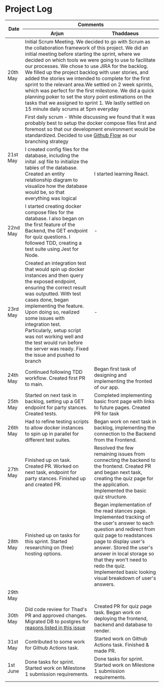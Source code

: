 # Project Log
<table class="tg"><thead>
  <tr>
    <th class="tg-0pky" rowspan="2">Date</th>
    <th class="tg-0pky" colspan="2">Comments</th>
  </tr>
  <tr>
    <th class="tg-0pky">Arjun</th>
    <th class="tg-0pky">Thaddaeus</th>
  </tr></thead>
<tbody>
  <tr>
    <td class="tg-0pky">20th May</td>
    <td class="tg-0pky" colspan="2">Initial Scrum Meeting. We decided to go with Scrum as the collaboration framework of this project. We did an initial meeting before starting the sprint, where we decided on which tools we were going to use to facilitate our processes. We chose to use JIRA for the backlog. We filled up the project backlog with user stories, and added the stories we intended to complete for the first sprint to the relevant area.We settled on 2 week sprints, which was perfect for the first milestone. We did a quick planning poker to set the story point estimations on the tasks that we assigned to sprint 1. We lastly settled on 15 minute daily scrums at 5pm everyday</td>
  </tr>
  <tr>
    <td class="tg-0pky" rowspan="2">21st May</td>
    <td class="tg-0pky" colspan="2">First daily scrum - While discussing we found that it was probably best to setup the docker compose files first and foremost so that our development environment would be standardized. Decided to use <a href="https://docs.github.com/en/get-started/using-github/github-flow" target="_blank" rel="noopener noreferrer">Github Flow</a> as our branching strategy</td>
  </tr>
  <tr>
    <td class="tg-0pky">I created config files for the database, including the inital .sql file to initialize the tables of the database. Created an entity relationship diagram to visualize how the database would be, so that everything was logical</td>
    <td class="tg-0pky">I started learning React.</td>
  </tr>
  <tr>
    <td class="tg-0pky">22nd May</td>
    <td class="tg-0pky">I started creating docker compose files for the database. I also began on the first feature of the Backend, the GET endpoint for quiz questions. I followed TDD, creating a test suite using Jest for Node.</td>
    <td class="tg-0pky">-</td>
  </tr>
  <tr>
    <td class="tg-0pky">23rd May</td>
    <td class="tg-0pky">Created an integration test that would spin up docker instances and then query the exposed endpoint, ensuring the correct result was outputted. With test cases done, began implementing the feature. Upon doing so, realized some issues with integration test. Particularly, setup script was not working well and the test would run before the server was ready. Fixed the issue and pushed to branch</td>
    <td class="tg-0pky">-</td>
  </tr>
  <tr>
    <td class="tg-0pky">24th May</td>
    <td class="tg-0pky">Continued following TDD workflow. Created first PR to main.</td>
    <td class="tg-0pky">Began first task of designing and implementing the fronted of our app.</td>
  </tr>
  <tr>
    <td class="tg-0pky">25th May</td>
    <td class="tg-0pky">Started on next task in backlog, setting up a GET endpoint for party stances. Created tests.</td>
    <td class="tg-0pky">Completed implementing basic front page with links to future pages. Created PR for task</td>
  </tr>
  <tr>
    <td class="tg-0pky">26th May</td>
    <td class="tg-0pky">Had to refine testing scripts to allow docker instances to spin up in parallel for different test suites.</td>
    <td class="tg-0pky">Began work on next task in backlog, implementing the connection to the Backend from the Frontend.</td>
  </tr>
  <tr>
    <td class="tg-0pky">27th May</td>
    <td class="tg-0pky">Finished up on task. Created PR. Worked on next task, endpoint for party stances. Finished up and created PR.</td>
    <td class="tg-0pky">Resolved the few remaining issues from connecting the backend to the frontend. Created PR and began next task, creating the quiz page for the application. Implemented the basic quiz structure.</td>
  </tr>
  <tr>
    <td class="tg-0pky">28th May</td>
    <td class="tg-0pky">Finished up on tasks for this sprint. Started researching on (free) hosting options.</td>
    <td class="tg-0pky">Began implementation of the read stances page. Implemented tracking of the user's answer to each question and redirect from quiz page to readstances page to display user's answer. Stored the user's answer in local storage so that they won't need to redo the quiz. Implemented basic looking visual breakdown of user's answers.</td>
  </tr>
  <tr>
    <td class="tg-0pky">29th May</td>
    <td class="tg-0pky"></td>
    <td class="tg-0pky"></td>
  </tr>
  <tr>
    <td class="tg-0pky">30th May</td>
    <td class="tg-0pky">Did code review for Thad's PR and approved changes. Migrated DB to postgres for <a href="https://github.com/Harjun751/UnderStance/issues/6" target="_blank" rel="noopener noreferrer">reasons listed in this issue</a></td>
    <td class="tg-0pky">Created PR for quiz page task. Began work on deploying the frontend, backend and database to render.</td>
  </tr>
  <tr>
    <td class="tg-0pky">31st May</td>
    <td class="tg-0pky">Contributed to some work for Github Actions task.</td>
    <td class="tg-0pky">Started work on Github Actions task. Finished &amp; made PR.</td>
  </tr>
  <tr>
    <td class="tg-0pky">1st June</td>
    <td class="tg-0pky">Done tasks for sprint. Started work on Milestone 1 submission requirements.</td>
    <td class="tg-0pky">Done tasks for sprint. Started work on Milestone 1 submission requirements.</td>
  </tr>
</tbody></table>
